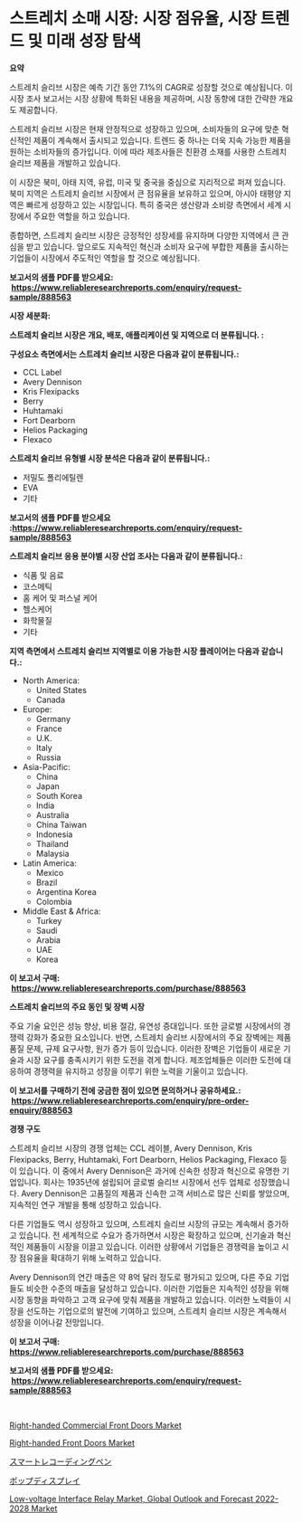 <p><h1>스트레치 소매 시장: 시장 점유율, 시장 트렌드 및 미래 성장 탐색</h1></p><p><strong>요약</strong></p>
<p><p>스트레치 슬리브 시장은 예측 기간 동안 7.1%의 CAGR로 성장할 것으로 예상됩니다. 이 시장 조사 보고서는 시장 상황에 특화된 내용을 제공하며, 시장 동향에 대한 간략한 개요도 제공합니다.</p><p>스트레치 슬리브 시장은 현재 안정적으로 성장하고 있으며, 소비자들의 요구에 맞춘 혁신적인 제품이 계속해서 출시되고 있습니다. 트렌드 중 하나는 더욱 지속 가능한 제품을 원하는 소비자들의 증가입니다. 이에 따라 제조사들은 친환경 소재를 사용한 스트레치 슬리브 제품을 개발하고 있습니다.</p><p>이 시장은 북미, 아태 지역, 유럽, 미국 및 중국을 중심으로 지리적으로 퍼져 있습니다. 북미 지역은 스트레치 슬리브 시장에서 큰 점유율을 보유하고 있으며, 아시아 태평양 지역은 빠르게 성장하고 있는 시장입니다. 특히 중국은 생산량과 소비량 측면에서 세계 시장에서 주요한 역할을 하고 있습니다.</p><p>종합하면, 스트레치 슬리브 시장은 긍정적인 성장세를 유지하며 다양한 지역에서 큰 관심을 받고 있습니다. 앞으로도 지속적인 혁신과 소비자 요구에 부합한 제품을 출시하는 기업들이 시장에서 주도적인 역할을 할 것으로 예상됩니다.</p></p>
<p><strong>보고서의 샘플 PDF를 받으세요: &nbsp;<a href="https://www.reliableresearchreports.com/enquiry/request-sample/888563">https://www.reliableresearchreports.com/enquiry/request-sample/888563</a></strong></p>
<p><strong>시장 세분화:</strong></p>
<p><strong> 스트레치 슬리브 시장은 개요, 배포, 애플리케이션 및 지역으로 더 분류됩니다. :</strong></p>
<p><strong>구성요소 측면에서는 스트레치 슬리브 시장은 다음과 같이 분류됩니다.:</strong></p>
<p><ul><li>CCL Label</li><li>Avery Dennison</li><li>Kris Flexipacks</li><li>Berry</li><li>Huhtamaki</li><li>Fort Dearborn</li><li>Helios Packaging</li><li>Flexaco</li></ul></p>
<p><strong> 스트레치 슬리브 유형별 시장 분석은 다음과 같이 분류됩니다.:</strong></p>
<p><ul><li>저밀도 폴리에틸렌</li><li>EVA</li><li>기타</li></ul></p>
<p><strong>보고서의 샘플 PDF를 받으세요 :<a href="https://www.reliableresearchreports.com/enquiry/request-sample/888563">https://www.reliableresearchreports.com/enquiry/request-sample/888563</a></strong></p>
<p><strong> 스트레치 슬리브 응용 분야별 시장 산업 조사는 다음과 같이 분류됩니다.:</strong></p>
<p><ul><li>식품 및 음료</li><li>코스메틱</li><li>홈 케어 및 퍼스널 케어</li><li>헬스케어</li><li>화학물질</li><li>기타</li></ul></p>
<p><strong>지역 측면에서 스트레치 슬리브 지역별로 이용 가능한 시장 플레이어는 다음과 같습니다.:</strong></p>
<p><ul>
    <li>
        North America:
        <ul>
            <li>United States</li>
            <li>Canada</li>
        </ul>
    </li>
    <li>
        Europe:
        <ul>
            <li>Germany</li>
            <li>France</li>
            <li>U.K.</li>
            <li>Italy</li>
            <li>Russia</li>
        </ul>
    </li>
    <li>
        Asia-Pacific:
        <ul>
            <li>China</li>
            <li>Japan</li>
            <li>South Korea</li>
            <li>India</li>
            <li>Australia</li>
            <li>China Taiwan</li>
            <li>Indonesia</li>
            <li>Thailand</li>
            <li>Malaysia</li>
        </ul>
    </li>
    <li>
        Latin America:
        <ul>
            <li>Mexico</li>
            <li>Brazil</li>
            <li>Argentina Korea</li>
            <li>Colombia</li>
        </ul>
    </li>
    <li>
        Middle East & Africa:
        <ul>
            <li>Turkey</li>
            <li>Saudi</li>
            <li>Arabia</li>
            <li>UAE</li>
            <li>Korea</li>
        </ul>
    </li>
    </ul></p>
<p><strong>이 보고서 구매: &nbsp;<a href="https://www.reliableresearchreports.com/purchase/888563">https://www.reliableresearchreports.com/purchase/888563</a></strong></p>
<p><strong>스트레치 슬리브의 주요 동인 및 장벽 시장</strong></p>
<p><p>주요 기술 요인은 성능 향상, 비용 절감, 유연성 증대입니다. 또한 글로벌 시장에서의 경쟁력 강화가 중요한 요소입니다. 반면, 스트레치 슬리브 시장에서의 주요 장벽에는 제품 품질 문제, 규제 요구사항, 원가 증가 등이 있습니다. 이러한 장벽은 기업들이 새로운 기술과 시장 요구를 충족시키기 위한 도전을 겪게 합니다. 제조업체들은 이러한 도전에 대응하여 경쟁력을 유지하고 성장을 이루기 위한 노력을 기울이고 있습니다.</p></p>
<p><strong>이 보고서를 구매하기 전에 궁금한 점이 있으면 문의하거나 공유하세요.: &nbsp;<a href="https://www.reliableresearchreports.com/enquiry/pre-order-enquiry/888563">https://www.reliableresearchreports.com/enquiry/pre-order-enquiry/888563</a></strong></p>
<p><strong>경쟁 구도</strong></p>
<p><p>스트레치 슬리브 시장의 경쟁 업체는 CCL 레이블, Avery Dennison, Kris Flexipacks, Berry, Huhtamaki, Fort Dearborn, Helios Packaging, Flexaco 등이 있습니다. 이 중에서 Avery Dennison은 과거에 신속한 성장과 혁신으로 유명한 기업입니다. 회사는 1935년에 설립되어 글로벌 슬리브 시장에서 선두 업체로 성장했습니다. Avery Dennison은 고품질의 제품과 신속한 고객 서비스로 많은 신뢰를 쌓았으며, 지속적인 연구 개발을 통해 성장하고 있습니다.</p><p>다른 기업들도 역시 성장하고 있으며, 스트레치 슬리브 시장의 규모는 계속해서 증가하고 있습니다. 전 세계적으로 수요가 증가하면서 시장은 확장하고 있으며, 신기술과 혁신적인 제품들이 시장을 이끌고 있습니다. 이러한 상황에서 기업들은 경쟁력을 높이고 시장 점유율을 확대하기 위해 노력하고 있습니다.</p><p>Avery Dennison의 연간 매출은 약 8억 달러 정도로 평가되고 있으며, 다른 주요 기업들도 비슷한 수준의 매출을 달성하고 있습니다. 이러한 기업들은 지속적인 성장을 위해 시장 동향을 파악하고 고객 요구에 맞춰 제품을 개발하고 있습니다. 이러한 노력들이 시장을 선도하는 기업으로의 발전에 기여하고 있으며, 스트레치 슬리브 시장은 계속해서 성장을 이어나갈 전망입니다.</p></p>
<p><strong>이 보고서 구매: &nbsp; <a href="https://www.reliableresearchreports.com/purchase/888563">https://www.reliableresearchreports.com/purchase/888563</a></strong></p>
<p><strong>보고서의 샘플 PDF를 받으세요: &nbsp;<a href="https://www.reliableresearchreports.com/enquiry/request-sample/888563">https://www.reliableresearchreports.com/enquiry/request-sample/888563</a></strong><strong></strong></p>
<p>&nbsp;</p>
<p><p><a href="https://simplistic-meeting-7ee.notion.site/Right-handed-Commercial-Front-Doors-Market-Size-Growth-Outlook-from-2024-to-2031-projecting-at-Mar-c4905caa05714b9f94c375fef4548030">Right-handed Commercial Front Doors Market</a></p><p><a href="https://skillful-vermicelli-b89.notion.site/Right-handed-Front-Doors-Market-Research-Report-Unlocks-Analysis-on-the-Market-Financial-Status-Mar-725e58d2b74a49be8c1c2b5ba129d19d">Right-handed Front Doors Market</a></p><p><a href="https://medium.com/@rosemarieleffler2023/%E3%82%B9%E3%83%9E%E3%83%BC%E3%83%88%E9%8C%B2%E9%9F%B3%E3%83%9A%E3%83%B3%E5%B8%82%E5%A0%B4%E3%81%AE%E3%83%A1%E3%83%88%E3%83%AA%E3%82%AF%E3%82%B9%E3%82%92%E8%A7%A3%E8%AA%AD%E3%81%99%E3%82%8B-%E5%B8%82%E5%A0%B4%E3%82%B7%E3%82%A7%E3%82%A2-%E3%83%88%E3%83%AC%E3%83%B3%E3%83%89-%E6%88%90%E9%95%B7%E3%83%91%E3%82%BF%E3%83%BC%E3%83%B3-b3ea473a2f2f">スマートレコーディングペン</a></p><p><a href="https://medium.com/@hoped252023/pop%E3%83%87%E3%82%A3%E3%82%B9%E3%83%97%E3%83%AC%E3%82%A4%E5%B8%82%E5%A0%B4%E3%81%AF-%E5%B8%82%E5%A0%B4%E3%82%B7%E3%82%A7%E3%82%A2-%E5%B8%82%E5%A0%B4%E3%83%88%E3%83%AC%E3%83%B3%E3%83%89-%E5%B8%82%E5%A0%B4%E6%88%90%E9%95%B7%E3%81%AB%E9%96%A2%E3%81%99%E3%82%8B%E6%83%85%E5%A0%B1%E3%82%92%E6%8F%90%E4%BE%9B%E3%81%97%E3%81%BE%E3%81%99-e12a4d8432c1">ポップディスプレイ</a></p><p><a href="https://view.publitas.com/reportprime-1/low-voltage-interface-relay-market-global-outlook-and-forecast-2022-2028-market-size-market-share-and-global-market-analysis-report-2023-2030/">Low-voltage Interface Relay Market, Global Outlook and Forecast 2022-2028 Market</a></p></p>